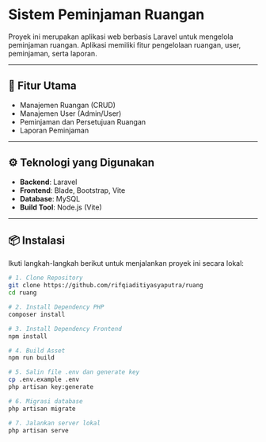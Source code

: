 # Sistem Peminjaman Ruangan

Proyek ini merupakan aplikasi web berbasis Laravel untuk mengelola peminjaman ruangan. Aplikasi memiliki fitur pengelolaan ruangan, user, peminjaman, serta laporan.

---

## 🚀 Fitur Utama

- Manajemen Ruangan (CRUD)
- Manajemen User (Admin/User)
- Peminjaman dan Persetujuan Ruangan
- Laporan Peminjaman

---

## ⚙️ Teknologi yang Digunakan

- **Backend**: Laravel
- **Frontend**: Blade, Bootstrap, Vite
- **Database**: MySQL
- **Build Tool**: Node.js (Vite)

---

## 📦 Instalasi

Ikuti langkah-langkah berikut untuk menjalankan proyek ini secara lokal:

```bash
# 1. Clone Repository
git clone https://github.com/rifqiaditiyasyaputra/ruang
cd ruang

# 2. Install Dependency PHP
composer install

# 3. Install Dependency Frontend
npm install

# 4. Build Asset
npm run build

# 5. Salin file .env dan generate key
cp .env.example .env
php artisan key:generate

# 6. Migrasi database
php artisan migrate

# 7. Jalankan server lokal
php artisan serve

